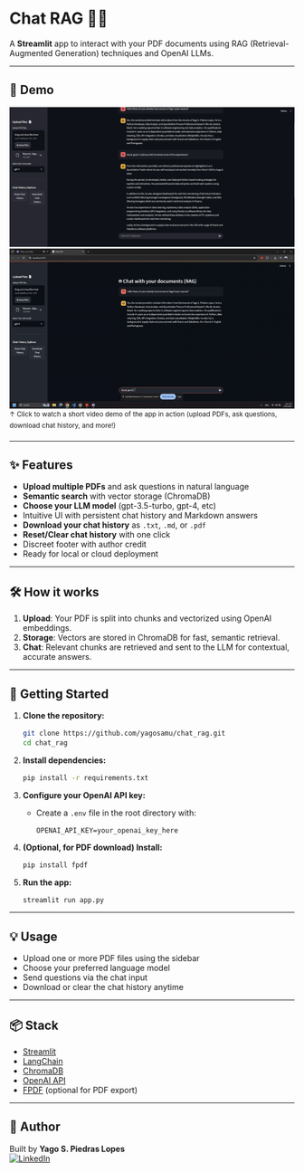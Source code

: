 # Chat RAG 📄🤖

A **Streamlit** app to interact with your PDF documents using RAG (Retrieval-Augmented Generation) techniques and OpenAI LLMs.

---

## 🚀 Demo
![Screenshot](assets/screenshot1.png)
![Demonstração do aplicativo](assets/chat_rag_demo-gif.gif)
<sup>↑ Click to watch a short video demo of the app in action (upload PDFs, ask questions, download chat history, and more!)</sup>

---

## ✨ Features

- **Upload multiple PDFs** and ask questions in natural language
- **Semantic search** with vector storage (ChromaDB)
- **Choose your LLM model** (gpt-3.5-turbo, gpt-4, etc)
- Intuitive UI with persistent chat history and Markdown answers
- **Download your chat history** as `.txt`, `.md`, or `.pdf`
- **Reset/Clear chat history** with one click
- Discreet footer with author credit
- Ready for local or cloud deployment

---

## 🛠️ How it works

1. **Upload**: Your PDF is split into chunks and vectorized using OpenAI embeddings.
2. **Storage**: Vectors are stored in ChromaDB for fast, semantic retrieval.
3. **Chat**: Relevant chunks are retrieved and sent to the LLM for contextual, accurate answers.

---

## 🏁 Getting Started

1. **Clone the repository:**
   ```bash
   git clone https://github.com/yagosamu/chat_rag.git
   cd chat_rag
   ```

2. **Install dependencies:**
   ```bash
   pip install -r requirements.txt
   ```

3. **Configure your OpenAI API key:**
   - Create a `.env` file in the root directory with:
     ```
     OPENAI_API_KEY=your_openai_key_here
     ```

4. **(Optional, for PDF download) Install:**
   ```bash
   pip install fpdf
   ```

5. **Run the app:**
   ```bash
   streamlit run app.py
   ```

---

## 💡 Usage

- Upload one or more PDF files using the sidebar
- Choose your preferred language model
- Send questions via the chat input
- Download or clear the chat history anytime

---

## 📦 Stack

- [Streamlit](https://streamlit.io/)
- [LangChain](https://www.langchain.com/)
- [ChromaDB](https://www.trychroma.com/)
- [OpenAI API](https://platform.openai.com/)
- [FPDF](https://pyfpdf.github.io/) (optional for PDF export)

---

## 👤 Author

Built by **Yago S. Piedras Lopes**  
[![LinkedIn](https://img.shields.io/badge/LinkedIn-blue?logo=linkedin)](https://www.linkedin.com/in/yagolopes/)

